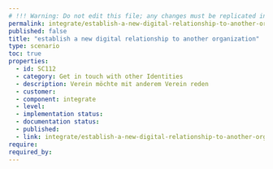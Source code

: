 ```yaml
---
# !!! Warning: Do not edit this file; any changes must be replicated in Excel !!!
permalink: integrate/establish-a-new-digital-relationship-to-another-organization
published: false
title: "establish a new digital relationship to another organization"
type: scenario
toc: true
properties:
  - id: SC112
  - category: Get in touch with other Identities
  - description: Verein möchte mit anderem Verein reden
  - customer:
  - component: integrate
  - level:
  - implementation status:
  - documentation status:
  - published:
  - link: integrate/establish-a-new-digital-relationship-to-another-organization
require:
required_by:
---
```

